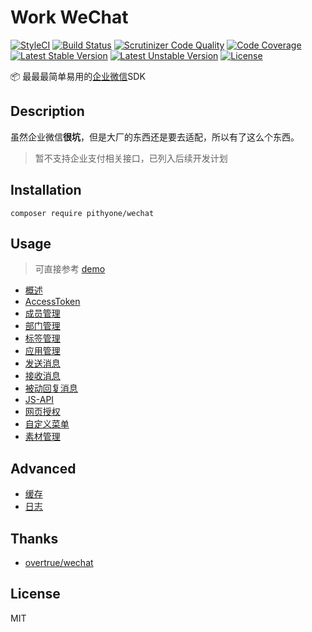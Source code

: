 # Work WeChat

[![StyleCI](https://styleci.io/repos/98778013/shield?branch=master&style=flat)](https://styleci.io/repos/98778013)
[![Build Status](https://travis-ci.org/pithyone/wechat.svg?branch=master)](https://travis-ci.org/pithyone/wechat)
[![Scrutinizer Code Quality](https://scrutinizer-ci.com/g/pithyone/wechat/badges/quality-score.png?b=master)](https://scrutinizer-ci.com/g/pithyone/wechat/?branch=master)
[![Code Coverage](https://scrutinizer-ci.com/g/pithyone/wechat/badges/coverage.png?b=master)](https://scrutinizer-ci.com/g/pithyone/wechat/?branch=master)
[![Latest Stable Version](https://poser.pugx.org/pithyone/wechat/v/stable)](https://packagist.org/packages/pithyone/wechat)
[![Latest Unstable Version](https://poser.pugx.org/pithyone/wechat/v/unstable)](https://packagist.org/packages/pithyone/wechat)
[![License](https://poser.pugx.org/pithyone/wechat/license)](https://packagist.org/packages/pithyone/wechat)

:package: 最最最简单易用的[企业微信](https://work.weixin.qq.com/)SDK

## Description

虽然企业微信**很坑**，但是大厂的东西还是要去适配，所以有了这么个东西。

> 暂不支持企业支付相关接口，已列入后续开发计划

## Installation

```shell
composer require pithyone/wechat
```

## Usage

> 可直接参考 [demo](examples)

- [概述](docs/01-overview.md)
- [AccessToken](docs/02-token.md)
- [成员管理](docs/02-user.md)
- [部门管理](docs/03-department.md)
- [标签管理](docs/04-tag.md)
- [应用管理](docs/05-agent.md)
- [发送消息](docs/06-message.md)
- [接收消息](docs/07-receive.md)
- [被动回复消息](docs/08-reply.md)
- [JS-API](docs/09-js-api.md)
- [网页授权](docs/10-oauth.md)
- [自定义菜单](docs/11-menu.md)
- [素材管理](docs/12-media.md)

## Advanced

- [缓存](docs/100001-custom-cache.md)
- [日志](docs/100002-custom-log.md)

## Thanks

- [overtrue/wechat](https://github.com/overtrue/wechat)

## License

MIT
